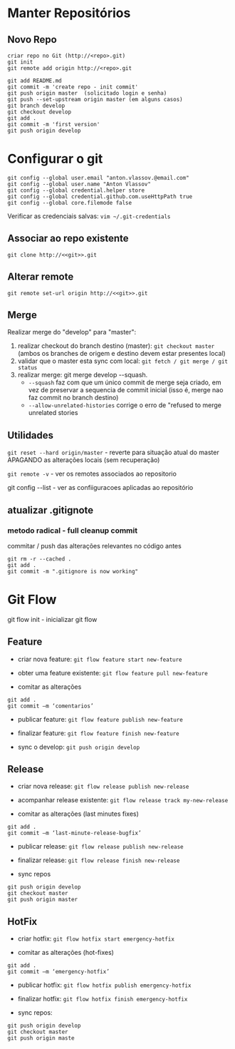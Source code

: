 # Manter Repositórios

## Novo Repo 

```
criar repo no Git (http://<repo>.git)
git init
git remote add origin http://<repo>.git

git add README.md
git commit -m 'create repo - init commit'
git push origin master  (solicitado login e senha)
git push --set-upstream origin master (em alguns casos)
git branch develop
git checkout develop
git add .
git commit -m 'first version'
git push origin develop

```

# Configurar o git
```
git config --global user.email "anton.vlassov.@email.com"
git config --global user.name "Anton Vlassov"
git config --global credential.helper store 
git config --global credential.github.com.useHttpPath true
git config --global core.filemode false
```
Verificar as credenciais salvas:
`vim ~/.git-credentials`

## Associar ao repo existente

```
git clone http://<<git>>.git

```

## Alterar remote

```
git remote set-url origin http://<<git>>.git
```

## Merge

Realizar merge do "develop" para "master":
1. realizar checkout do branch destino (master): `git checkout master` (ambos os branches de origem e destino devem estar presentes local)
2. validar que o master esta sync com local: `git fetch / git merge / git status`
3. realizar merge: git merge develop --squash. 
    * `--squash` faz com que um único commit de merge seja criado, em vez de preservar a sequencia de commit inicial (isso é, merge nao faz commit no branch destino) 
    * `--allow-unrelated-histories` corrige o erro de "refused to merge unrelated stories


## Utilidades
`git reset --hard origin/master` - reverte para situação atual do master APAGANDO as alterações locais (sem recuperação)

`git remote -v` - ver os remotes associados ao repositorio

git config --list - ver as confiiguracoes aplicadas ao repositório

## atualizar .gitignote  
### metodo radical - full cleanup commit

commitar / push das alterações relevantes no código antes

```
git rm -r --cached .
git add .
git commit -m ".gitignore is now working"
```


# Git Flow

git flow init  - inicializar git flow

## Feature

- criar nova feature:
`git flow feature start new-feature` 

- obter uma feature existente:
`git flow feature pull new-feature`

- comitar as alterações
```
git add .
git commit –m ‘comentarios’
```

- publicar feature:
`git flow feature publish new-feature`

- finalizar feature:
`git flow feature finish new-feature`

- sync o develop:
`git push origin develop`

## Release
- criar nova release:
`git flow release publish new-release`

- acompanhar release existente:
`git flow release track my-new-release`

- comitar as alterações (last minutes fixes)
```
git add .
git commit –m ‘last-minute-release-bugfix’
```
- publicar release:
`git flow release publish new-release`

- finalizar release:
`git flow release finish new-release`

- sync repos
```
git push origin develop
git checkout master
git push origin master
```
## HotFix
- criar hotfix:
`git flow hotfix start emergency-hotfix`

- comitar as alterações (hot-fixes)
```
git add .
git commit –m ‘emergency-hotfix’
```

- publicar hotfix:
`git flow hotfix publish emergency-hotfix`

- finalizar hotfix:
`git flow hotfix finish emergency-hotfix`

- sync repos:
```
git push origin develop
git checkout master
git push origin maste

```


